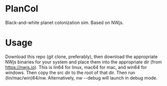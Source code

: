 # PlanCol

Black-and-white planet colonization sim. Based on NWjs.

# Usage

Download this repo (git clone, preferably), then download the appropriate NWjs binaries for your system and place them into the appropriate dir (from https://nwjs.io). This is lin64 for linux, mac64 for mac, and win64 for windows. Then copy the src dir to the root of that dir. Then run (lin/mac/win)64/nw. Alternatively, nw --debug will launch in debug mode.